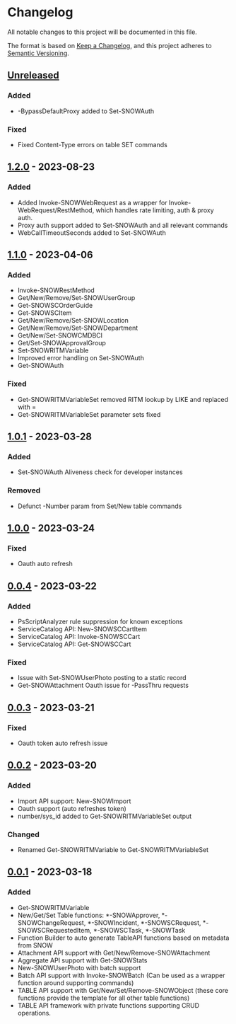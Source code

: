 # Changelog
All notable changes to this project will be documented in this file.

The format is based on [Keep a Changelog](https://keepachangelog.com/en/1.0.0/),
and this project adheres to [Semantic Versioning](https://semver.org/spec/v2.0.0.html).

## [Unreleased]
### Added
- -BypassDefaultProxy added to Set-SNOWAuth

### Fixed
- Fixed Content-Type errors on table SET commands

## [1.2.0] - 2023-08-23
### Added
- Added Invoke-SNOWWebRequest as a wrapper for Invoke-WebRequest/RestMethod, which handles rate limiting, auth & proxy auth.
- Proxy auth support added to Set-SNOWAuth and all relevant commands
- WebCallTimeoutSeconds added to Set-SNOWAuth

## [1.1.0] - 2023-04-06
### Added
- Invoke-SNOWRestMethod
- Get/New/Remove/Set-SNOWUserGroup
- Get-SNOWSCOrderGuide
- Get-SNOWSCItem
- Get/New/Remove/Set-SNOWLocation
- Get/New/Remove/Set-SNOWDepartment
- Get/New/Set-SNOWCMDBCI
- Get/Set-SNOWApprovalGroup
- Set-SNOWRITMVariable
- Improved error handling on Set-SNOWAuth
- Get-SNOWAuth

### Fixed
- Get-SNOWRITMVariableSet removed RITM lookup by LIKE and replaced with =
- Get-SNOWRITMVariableSet parameter sets fixed

## [1.0.1] - 2023-03-28
### Added
- Set-SNOWAuth Aliveness check for developer instances

### Removed
- Defunct -Number param from Set/New table commands

## [1.0.0] - 2023-03-24
### Fixed
- Oauth auto refresh

## [0.0.4] - 2023-03-22
### Added
- PsScriptAnalyzer rule suppression for known exceptions
- ServiceCatalog API: New-SNOWSCCartItem
- ServiceCatalog API: Invoke-SNOWSCCart
- ServiceCatalog API: Get-SNOWSCCart

### Fixed
- Issue with Set-SNOWUserPhoto posting to a static record
- Get-SNOWAttachment Oauth issue for -PassThru requests

## [0.0.3] - 2023-03-21
### Fixed
- Oauth token auto refresh issue

## [0.0.2] - 2023-03-20
### Added
- Import API support: New-SNOWImport
- Oauth support (auto refreshes token)
- number/sys_id added to Get-SNOWRITMVariableSet output

### Changed
- Renamed Get-SNOWRITMVariable to Get-SNOWRITMVariableSet

## [0.0.1] - 2023-03-18
### Added
- Get-SNOWRITMVariable
- New/Get/Set Table functions: *-SNOWApprover, *-SNOWChangeRequest, *-SNOWIncident, *-SNOWSCRequest, *-SNOWSCRequestedItem, *-SNOWSCTask, *-SNOWTask
- Function Builder to auto generate TableAPI functions based on metadata from SNOW
- Attachment API support with Get/New/Remove-SNOWAttachment
- Aggregate API support with Get-SNOWStats
- New-SNOWUserPhoto with batch support
- Batch API support with Invoke-SNOWBatch (Can be used as a wrapper function around supporting commands)
- TABLE API support with Get/New/Set/Remove-SNOWObject (these core functions provide the template for all other table functions)
- TABLE API framework with private functions supporting CRUD operations.

[Unreleased]: https://github.com/insomniacc/PSSnow/compare/v1.2.0..HEAD
[1.2.0]: https://github.com/insomniacc/PSSnow/compare/v1.1.0..v1.2.0
[1.1.0]: https://github.com/insomniacc/PSSnow/compare/v1.0.1..v1.1.0
[1.0.1]: https://github.com/insomniacc/PSSnow/compare/v1.0.0..v1.0.1
[1.0.0]: https://github.com/insomniacc/PSSnow/compare/v0.0.4..v1.0.0
[0.0.4]: https://github.com/insomniacc/PSSnow/compare/v0.0.3..v0.0.4
[0.0.3]: https://github.com/insomniacc/PSSnow/compare/v0.0.2..v0.0.3
[0.0.2]: https://github.com/insomniacc/PSSnow/releases/tag/v0.0.2
[0.0.1]: https://github.com/insomniacc/PSSnow/releases/tag/v0.0.2